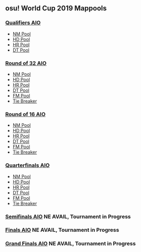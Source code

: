 ## osu! World Cup 2019 Mappools


### [Qualifiers AIO](https://github.com/Aidan-Kerr/osu-mappools/raw/master/collections/OWC/owc2019/OWC%202019%20Qualifiers.osdb)
  * [NM Pool]()
  * [HD Pool]()
  * [HR Pool]()
  * [DT Pool]()
### [Round of 32 AIO](https://github.com/Aidan-Kerr/osu-mappools/raw/master/collections/OWC/owc2019/OWC%202019%20Round%20of%2032.osdb)
  * [NM Pool]()
  * [HD Pool]()
  * [HR Pool]()
  * [DT Pool]()
  * [FM Pool]()
  * [Tie Breaker]()
### [Round of 16 AIO](https://github.com/Aidan-Kerr/osu-mappools/raw/master/collections/OWC/owc2019/OWC%202019%20Round%20of%2016.osdb)
  * [NM Pool]()
  * [HD Pool]()
  * [HR Pool]()
  * [DT Pool]()
  * [FM Pool]()
  * [Tie Breaker]()
### [Quarterfinals AIO](https://github.com/Aidan-Kerr/osu-mappools/raw/master/collections/OWC/owc2019/OWC%202019%20Quarterfinals.osdb)
  * [NM Pool]()
  * [HD Pool]()
  * [HR Pool]()
  * [DT Pool]()
  * [FM Pool]()
  * [Tie Breaker]()
### [Semifinals AIO]() NE AVAIL, Tournament in Progress
### [Finals AIO]() NE AVAIL, Tournament in Progress
### [Grand Finals AIO]() NE AVAIL, Tournament in Progress

